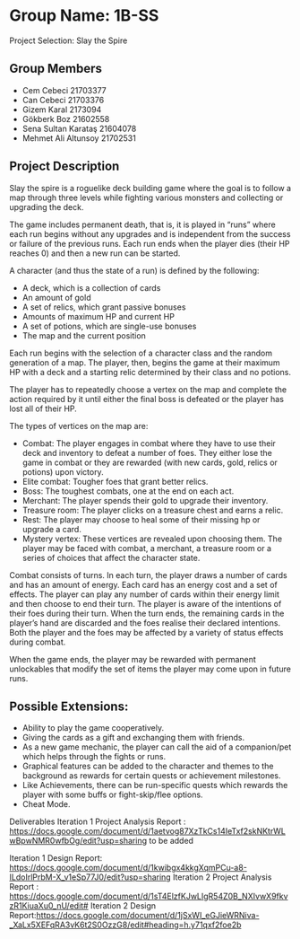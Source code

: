 # Group Name: 1B-SS
Project Selection: Slay the Spire

Group Members
-
* Cem Cebeci          21703377
* Can Cebeci          21703376
* Gizem Karal         2173094
* Gökberk Boz         21602558
* Sena Sultan Karataş 21604078
* Mehmet Ali Altunsoy 21702531

Project Description
-
Slay the spire is a roguelike deck building game where the goal is to follow a map through three levels while fighting various monsters and collecting or upgrading the deck.

The game includes permanent death, that is, it is played in “runs” where each run begins without any upgrades and is independent from the success or failure of the previous runs. Each run ends when the player dies (their HP reaches 0) and then a new run can be started.

A character (and thus the state of a run) is defined by the following:
* A deck, which is a collection of cards
* An amount of gold
* A set of relics, which grant passive bonuses
* Amounts of maximum HP and current HP 
* A set of potions, which are single-use bonuses
* The map and the current position

Each run begins with the selection of a character class and the random generation of a map. The player, then, begins the game at their maximum HP with a deck and a starting relic determined by their class and no potions.

The player has to repeatedly choose a vertex on the map and complete the action required by it until either the final boss is defeated or the player has lost all of their HP.

The types of vertices on the map are:
* Combat: The player engages in combat where they have to use their deck and inventory to defeat a number of foes. They either lose the game in combat or they are rewarded (with new cards, gold, relics or potions) upon victory.
* Elite combat: Tougher foes that grant better relics.
* Boss: The toughest combats, one at the end on each act.
* Merchant: The player spends their gold to upgrade their inventory.
* Treasure room: The player clicks on a treasure chest and earns a relic.
* Rest: The player may choose to heal some of their missing hp or upgrade a card.
* Mystery vertex: These vertices are revealed upon choosing them. The player may be faced with combat, a merchant, a treasure room or a series of choices that affect the character state.

Combat consists of turns. In each turn, the player draws a number of cards and has an amount of energy. Each card has an energy cost and a set of effects. The player can play any number of cards within their energy limit and then choose to end their turn. The player is aware of the intentions of their foes during their turn. When the turn ends, the remaining cards in the player’s hand are discarded and the foes realise their declared intentions. Both the player and the foes may be affected by a variety of status effects during combat.


When the game ends, the player may be rewarded with permanent unlockables that modify the set of items the player may come upon in future runs.


Possible Extensions:
-
* Ability to play the game cooperatively.
* Giving the cards as a gift and exchanging them with friends.
* As a new game mechanic, the player can call the aid of a companion/pet which helps through the fights or runs.
* Graphical features can be added to the character and themes to the background as rewards for certain quests or achievement milestones.
* Like Achievements, there can be run-specific quests which rewards the player with some buffs or fight-skip/flee options.
* Cheat Mode.


Deliverables
Iteration 1 Project Analysis Report : https://docs.google.com/document/d/1aetvog87XzTkCs14IeTxf2skNKtrWLwBpwNMR0wfbOg/edit?usp=sharing
to be added

Iteration 1 Design Report: https://docs.google.com/document/d/1kwibgx4kkgXqmPCu-a8-ILdoIrlPrbM-X_v1eSp77J0/edit?usp=sharing
Iteration 2 Project Analysis Report : https://docs.google.com/document/d/1sT4ElzfKJwLIgR54Z0B_NXIvwX9fkvzR1KiuaXu0_nU/edit#
Iteration 2 Design Report:https://docs.google.com/document/d/1jSxWI_eGJieWRNiva-_XaLx5XEFqRA3vK6t2S0OzzG8/edit#heading=h.y71qxf2foe2b
